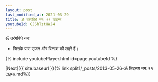 ```yaml
---
layout: post
last_modified_at: 2021-03-29
title: ॐ तरंगविधे नमः ११ टाइम्स
youtubeId: GJShTztHWJ4
---
```

 
 
 ॐ तरंगविधे नमः  
 
 -  जिसके पास सृजन और विनाश की लहरें हैं। 
 
  
 
  
 
 
 
 
 
 


{% include youtubePlayer.html id=page.youtubeId %}
 
[Next]({{ site.baseurl }}{% link  split1/_posts/2013-05-26-ॐ त्रिदसय नमः ११ टाइम्स.md%})
 
